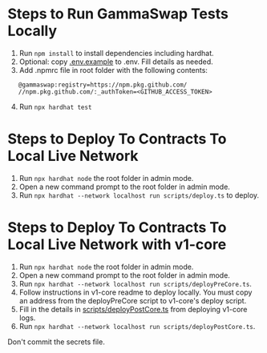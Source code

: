 # Steps to Run GammaSwap Tests Locally

1. Run ```npm install``` to install dependencies including hardhat.
2. Optional: copy [.env.example](.env.example) to .env. Fill details as needed.
3. Add .npmrc file in root folder with the following contents:
```
   @gammaswap:registry=https://npm.pkg.github.com/
   //npm.pkg.github.com/:_authToken=<GITHUB_ACCESS_TOKEN>
```
4. Run ```npx hardhat test```

# Steps to Deploy To Contracts To Local Live Network

1. Run ```npx hardhat node``` the root folder in admin mode.
2. Open a new command prompt to the root folder in admin mode.
3. Run ```npx hardhat --network localhost run scripts/deploy.ts``` to deploy.

# Steps to Deploy To Contracts To Local Live Network with v1-core

1. Run ```npx hardhat node``` the root folder in admin mode.
2. Open a new command prompt to the root folder in admin mode.
3. Run ```npx hardhat --network localhost run scripts/deployPreCore.ts```.
4. Follow instructions in v1-core readme to deploy locally. You must copy an
address from the deployPreCore script to v1-core's deploy script.
5. Fill in the details in [scripts/deployPostCore.ts](scripts/deployPostCore.ts) 
from deploying v1-core logs.
6. Run ```npx hardhat --network localhost run scripts/deployPostCore.ts```.

Don't commit the secrets file.
